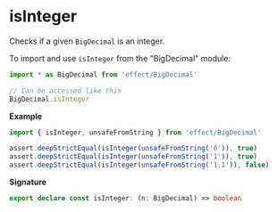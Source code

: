 # isInteger

Checks if a given `BigDecimal` is an integer.

To import and use `isInteger` from the "BigDecimal" module:

```ts
import * as BigDecimal from 'effect/BigDecimal'

// Can be accessed like this
BigDecimal.isInteger
```

**Example**

```ts
import { isInteger, unsafeFromString } from 'effect/BigDecimal'

assert.deepStrictEqual(isInteger(unsafeFromString('0')), true)
assert.deepStrictEqual(isInteger(unsafeFromString('1')), true)
assert.deepStrictEqual(isInteger(unsafeFromString('1.1')), false)
```

**Signature**

```ts
export declare const isInteger: (n: BigDecimal) => boolean
```
